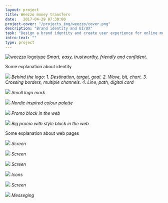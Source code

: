 ```yaml
---
layout: project
title: Weezzo money transfers
date:   2017-04-29 07:30:00
project-cover: "/projects_img/weezzo/cover.png"
description: "Brand identity and UI/UX"
task: "Design a brand identity and create user experience for online money transfers."
intro-text: ""
type: project
---
```


<span class="logo">![weezzo logotype](/projects_img/weezzo/logo.svg)</span>
<span class="p-center">*Smart, easy, trustworthy, friendly and confident.*</span>

<span class="p-text">Some explanation about identity<span>


<span class="p800">![](/projects_img/weezzo/behind_brand.png)</span>
<span class="p-center">*Behind the logo: 1. Destination,
target, goal. 2. Wave, bit, chart. 3. Crossing borders, multiple channels. 4. Line, path, digital cord*</span>

<span class="p800">![](/projects_img/weezzo/phone.png)</span>
<span class="p-center">*Small logo mark*</span>

<span class="p800">![](/projects_img/weezzo/colour.png)</span>
<span class="p-center">*Nordic inspired colour palette*</span>

<span class="p800">![](/projects_img/weezzo/ad.png)</span>
<span class="p-center">*Promo block in the web*</span>

<span class="p800">![](/projects_img/weezzo/big_ad.png)</span>
<span class="p-center">*Big promo with style block in the web*</span>

<span class="p-text">Some explanation about web pages<span>

<span class="p800 pshadow">![](/projects_img/weezzo/Starting_screen.png)</span>
<span class="p-center">*Screen*</span>

<span class="p800 pshadow">![](/projects_img/weezzo/details.png)</span>
<span class="p-center">*Screen*</span>

<span class="p800 pshadow">![](/projects_img/weezzo/last.png)</span>
<span class="p-center">*Screen*</span>

<span class="p400">![](/projects_img/weezzo/financial-icons.png)</span>
<span class="p-center">*Icons*</span>

<span class="p500">![](/projects_img/weezzo/e-mail.png)</span>
<span class="p-center">*Screen*</span>

<span class="p400">![](/projects_img/weezzo/financial-icons.png)</span>
<span class="p-center">*Messeging*</span>
	







